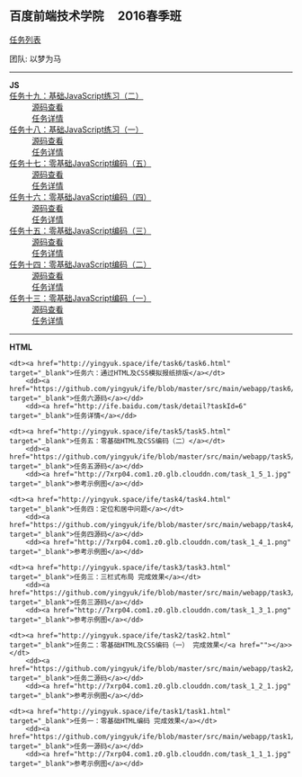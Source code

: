 百度前端技术学院  &nbsp; &nbsp; 2016春季班
-

[任务列表](http://ife.baidu.com/task/all)

团队: 以梦为马

<hr>

<dl id="js">
<strong>JS</strong>
<dt><a href="http://yingyuk.space/ife/task19/task19.html" target="_blank">任务十九：基础JavaScript练习（二）</a></dt>
    <dd><a href="https://github.com/yingyuk/ife/blob/master/src/main/webapp/task19/task19.html" target="_blank">源码查看</a></dd>
    <dd><a href="http://ife.baidu.com/task/detail?taskId=19" target="_blank">任务详情</a></dd>
                
<dt><a href="http://yingyuk.space/ife/task18/task18.html" target="_blank">任务十八：基础JavaScript练习（一）</a></dt>
    <dd><a href="https://github.com/yingyuk/ife/blob/master/src/main/webapp/task18/task18.html" target="_blank">源码查看</a></dd>
    <dd><a href="http://ife.baidu.com/task/detail?taskId=18" target="_blank">任务详情</a></dd>


<dt><a href="http://yingyuk.space/ife/task17/task17.html" target="_blank">任务十七：零基础JavaScript编码（五）</a></dt>
    <dd><a href="https://github.com/yingyuk/ife/blob/master/src/main/webapp/task17/task17.html" target="_blank">源码查看</a></dd>
    <dd><a href="http://ife.baidu.com/task/detail?taskId=17" target="_blank">任务详情</a></dd>

<dt><a href="http://yingyuk.space/ife/task16/task16.html" target="_blank">任务十六：零基础JavaScript编码（四）</a></dt>
    <dd><a href="https://github.com/yingyuk/ife/blob/master/src/main/webapp/task16/task16.html" target="_blank">源码查看</a></dd>
    <dd><a href="http://ife.baidu.com/task/detail?taskId=16" target="_blank">任务详情</a></dd>

<dt><a href="http://yingyuk.space/ife/task15/task15.html" target="_blank">任务十五：零基础JavaScript编码（三）</a></dt>
    <dd><a href="https://github.com/yingyuk/ife/blob/master/src/main/webapp/task15/task15.html" target="_blank">源码查看</a></dd>
    <dd><a href="http://ife.baidu.com/task/detail?taskId=15" target="_blank">任务详情</a></dd>

<dt><a href="http://yingyuk.space/ife/task14/task14.html" target="_blank">任务十四：零基础JavaScript编码（二）</a></dt>
    <dd><a href="https://github.com/yingyuk/ife/blob/master/src/main/webapp/task14/task14.html" target="_blank">源码查看</a></dd>
    <dd><a href="http://ife.baidu.com/task/detail?taskId=14" target="_blank">任务详情</a></dd>

<dt><a href="http://yingyuk.space/ife/task13/task13.html" target="_blank">任务十三：零基础JavaScript编码（一）</a></dt>
    <dd><a href="https://github.com/yingyuk/ife/blob/master/src/main/webapp/task13/task13.html" target="_blank">源码查看</a></dd>
    <dd><a href="http://ife.baidu.com/task/detail?taskId=13" target="_blank">任务详情</a></dd>
</dl>


<hr>


<dl id="html">
    <strong>HTML</strong>

    <dt><a href="http://yingyuk.space/ife/task6/task6.html" target="_blank">任务六：通过HTML及CSS模拟报纸排版</a></dt>
        <dd><a href="https://github.com/yingyuk/ife/blob/master/src/main/webapp/task6/task6.html" target="_blank">任务六源码</a></dd>
        <dd><a href="http://ife.baidu.com/task/detail?taskId=6" target="_blank">任务详情</a></dd>

    <dt><a href="http://yingyuk.space/ife/task5/task5.html" target="_blank">任务五：零基础HTML及CSS编码（二）</a></dt>
        <dd><a href="https://github.com/yingyuk/ife/blob/master/src/main/webapp/task5/task5.html" target="_blank">任务五源码</a></dd>
        <dd><a href="http://7xrp04.com1.z0.glb.clouddn.com/task_1_5_1.jpg" target="_blank">参考示例图</a></dd>

    <dt><a href="http://yingyuk.space/ife/task4/task4.html" target="_blank">任务四：定位和居中问题</a></dt>
        <dd><a href="https://github.com/yingyuk/ife/blob/master/src/main/webapp/task4/task4.html" target="_blank">任务四源码</a></dd>
        <dd><a href="http://7xrp04.com1.z0.glb.clouddn.com/task_1_4_1.png" target="_blank">参考示例图</a></dd>

    <dt><a href="http://yingyuk.space/ife/task3/task3.html" target="_blank">任务三：三栏式布局 完成效果</a></dt>
        <dd><a href="https://github.com/yingyuk/ife/blob/master/src/main/webapp/task3/task3.html" target="_blank">任务三源码</a></dd>
        <dd><a href="http://7xrp04.com1.z0.glb.clouddn.com/task_1_3_1.png" target="_blank">参考示例图</a></dd>

    <dt><a href="http://yingyuk.space/ife/task2/task2.html" target="_blank">任务二：零基础HTML及CSS编码（一） 完成效果</<a href=""></a>></dt>
        <dd><a href="https://github.com/yingyuk/ife/blob/master/src/main/webapp/task2/task2.html" target="_blank">任务二源码</a></dd>
        <dd><a href="http://7xrp04.com1.z0.glb.clouddn.com/task_1_2_1.jpg" target="_blank">参考示例图</a></dd>

    <dt><a href="http://yingyuk.space/ife/task1/task1.html" target="_blank">任务一：零基础HTML编码 完成效果</a></dt>
        <dd><a href="https://github.com/yingyuk/ife/blob/master/src/main/webapp/task1/task1.html" target="_blank">任务一源码</a></dd>
        <dd><a href="http://7xrp04.com1.z0.glb.clouddn.com/task_1_1_1.jpg" target="_blank">参考示例图</a></dd>
</dl>


